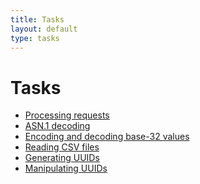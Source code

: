 ```yaml
---
title: Tasks
layout: default
type: tasks
---
```


# Tasks

* <a href="Processing-requests">Processing requests</a>
* <a href="ASN.1-decoding">ASN.1 decoding</a>
* <a href="Encoding-and-decoding-base-32-values">Encoding and decoding base-32 values</a>
* <a href="Reading-CSV-files">Reading CSV files</a>
* <a href="Generating-UUIDs">Generating UUIDs</a>
* <a href="Manipulating-UUIDs">Manipulating UUIDs</a>
